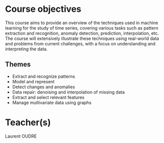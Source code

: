 # Course objectives
This course aims to provide an overview of the techniques used in machine learning for the study of time series, covering various tasks such as pattern extraction and recognition, anomaly detection, prediction, interpolation, etc. The course will extensively illustrate these techniques using real-world data and problems from current challenges, with a focus on understanding and interpreting the data.
## Themes
- Extract and recognize patterns
- Model and represent
- Detect changes and anomalies
- Data repair: denoising and interpolation of missing data
- Extract and select relevant features
- Manage multivariate data using graphs
# Teacher(s)
Laurent OUDRE
